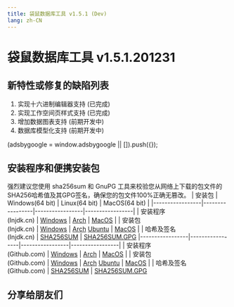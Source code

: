 ```yaml
---
title: 袋鼠数据库工具 v1.5.1 (Dev)
lang: zh-CN
---
```


# 袋鼠数据库工具 v1.5.1.201231

## 新特性或修复的缺陷列表
1. 实现十六进制编辑器支持 (已完成)
2. 实现工作空间页样式支持 (已完成)
3. 增加数据图表支持 (前期开发中)
4. 数据库模型化支持 (前期开发中)

<div>
    <script2 type="text/javascript" async="true" src="https://pagead2.googlesyndication.com/pagead/js/adsbygoogle.js" />
    <ins class="adsbygoogle"
        style="display:block; text-align:center;"
        data-ad-layout="in-article"
        data-ad-format="fluid"
        data-ad-client="ca-pub-3975819313740938"
        data-ad-slot="6760827895"></ins>
    <script2 type="text/javascript">
        (adsbygoogle = window.adsbygoogle || []).push({});
    </script2>
</div>


## 安装程序和便携安装包 <Badge text="链接已失效" type="warning"/>
强烈建议您使用 sha256sum 和 GnuPG 工具来校验您从网络上下载的包文件的SHA256哈希值及其GPG签名，确保您的包文件100%正确无篡改。
| 安装包          | Windows(64 bit) | Linux(64 bit)   | MacOS(64 bit)   |
|-----------------|-----------------|-----------------|-----------------|
| 安装程序<br/>(Injdk.cn) | [Windows](https://d4.injdk.cn/dbkangaroo/v1.5.1.201231/kangaroo-1.5.1.201231-AMD64.exe) | [Arch](https://d4.injdk.cn/dbkangaroo/v1.5.1.201231/kangaroo-1.5.1.201231-1-x86_64.pkg.tar.xz) | [MacOS](https://d4.injdk.cn/dbkangaroo/v1.5.1.201231/kangaroo-1.5.1.201231-macos.dmg) |
| 安装包<br/>(Injdk.cn)  | [Windows](https://d4.injdk.cn/dbkangaroo/v1.5.1.201231/kangaroo-1.5.1.201231-AMD64.7z) | [Arch](https://d4.injdk.cn/dbkangaroo/v1.5.1.201231/kangaroo-1.5.1.201231-arch.tar.gz) [Ubuntu](https://d4.injdk.cn/dbkangaroo/v1.5.1.201231/kangaroo-1.5.1.201231-ubuntu.tar.gz) | [MacOS](https://d4.injdk.cn/dbkangaroo/v1.5.1.201231/kangaroo-1.5.1.201231-macos.tar.gz) |
| 哈希及签名<br/>(Injdk.cn) | [SHA256SUM](https://d4.injdk.cn/dbkangaroo/v1.5.1.201231/kangaroo-1.5.1.201231.sha256sum) | [SHA256SUM.GPG](https://d4.injdk.cn/dbkangaroo/v1.5.1.201231/kangaroo-1.5.1.201231.sha256sum.asc)
|-----------------|-----------------|-----------------|-----------------|
| 安装程序<br/>(Github.com) | [Windows](https://github.com/dbkangaroo/kangaroo/releases/download/v1.5.1.201231/kangaroo-1.5.1.201231-AMD64.exe) | [Arch](https://github.com/dbkangaroo/kangaroo/releases/download/v1.5.1.201231/kangaroo-1.5.1.201231-1-x86_64.pkg.tar.xz) | [MacOS](https://github.com/dbkangaroo/kangaroo/releases/download/v1.5.1.201231/kangaroo-1.5.1.201231-macos.dmg) |
| 安装包<br/>(Github.com)  | [Windows](https://github.com/dbkangaroo/kangaroo/releases/download/v1.5.1.201231/kangaroo-1.5.1.201231-AMD64.7z) | [Arch](https://github.com/dbkangaroo/kangaroo/releases/download/v1.5.1.201231/kangaroo-1.5.1.201231-arch.tar.gz) [Ubuntu](https://github.com/dbkangaroo/kangaroo/releases/download/v1.5.1.201231/kangaroo-1.5.1.201231-ubuntu.tar.gz) | [MacOS](https://github.com/dbkangaroo/kangaroo/releases/download/v1.5.1.201231/kangaroo-1.5.1.201231-macos.tar.gz) |
| 哈希及签名<br/>(Github.com) | [SHA256SUM](https://github.com/dbkangaroo/kangaroo/releases/download/v1.5.1.201231/kangaroo-1.5.1.201231.sha256sum) | [SHA256SUM.GPG](https://github.com/dbkangaroo/kangaroo/releases/download/v1.5.1.201231/kangaroo-1.5.1.201231.sha256sum.asc)

## 分享给朋友们
<social-share :networks="['qq', 'weibo', 'douban', 'facebook', 'twitter', 'telegram', 'line', 'skype', 'linkedin']" />